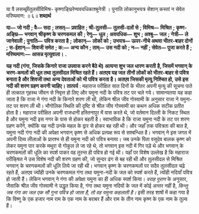  

या वै लसच्छ्रीतुलसीविमिश्र- कृष्णाङ्घ्रिरेण्ववयधिकाश्बुनेत्री । पुनाति लोकानुभयत्र सेशान् कस्तां न सेवेत मरिष्यमाण: ॥ ६॥ **शब्दार्थ** 

**या—** **जो नदी** **; वै—** **सदा** **; लसत्—** **प्रवाहित** **; श्री-तुलसी—** **तुलसी-दलों से** **; विमिश्र—** **मिश्रित** **; कृष्ण-अङ्घ्रि—** **भगवान्** **श्रीकृष्ण के चरणकमल की** **; रेणु—** **धूल** **; अवयधिक—** **शुभ** **; अश्बु—** **जल** **; नेत्री—** **ले जानेवाली** **; पुनाति—** **पवित्र करता है** **;** **लोकान्—** **लोकों को** **; उभयत्र—** **ऊपर-नीचे अथवा भीतर-बाहर दोनों** **; स-ईशान्—** **शिवजी समेत** **; क:—** **अन्य कौन** **; ताम्—** **उस नदी को** **; न—** **नहीं** **; सेवेत—** **पूजा करते हैं** **; मरिष्यमाण:—** **आसन्न मृत्युवाला।** **.** 

**यह नदी (गंगा, जिसके किनारे राजा उपवास करने बैठे थे) अत्यन्त शुभ जल धारण करती** **है, जिसमें भगवान् के चरण-कमलों की धूल तथा तुलसीदल मिश्रित रहते हैं। अतएव यह जल** **तीनों लोकों को भीतर-बाहर से पवित्र बनाता है और शिवजी तथा अन्य देवताओं को भी पवित्र** **करता है। अतएव जिसकी मृत्यु निश्चित हो, उसे इस नदी की शरण ग्रहण करनी चाहिए।** **तात्पर्य** : महाराज परीक्षित सात दिनों के भीतर अपनी मृत्यु की सूचना पाते ही तत्काल गृहस्थ जीवन से निवृत्त हो लिए और यमुना नदी के पवित्र तट पर चले गये। सामान्यतया यह कहा जाता है कि राजा ने गंगा नदी के किनारे शरण ली थी, लेकिन श्रील जीव गोस्वामी के अनुसार राजा ने यमुना- तट पर शरण ली थी। भौगोलिक स्थिति की दृष्टि से श्रील जीव गोस्वामी का कथन अधिक सटीक प्रतीत होता है। महाराज परीक्षित अपनी राजधानी हस्तिनापुर में वास करते थे, जो वर्तमान दिल्ली के निकट स्थित है और यमुना नदी इस नगर के पास से होकर बहती है। स्वाभाविक है कि राजा यमुना नदी के तट पर शरण ग्रहण करेंगे, क्योंकि यह नदी उनके महल के द्वार से होकर बह रही थी। और जहाँ तक पवित्रता की बात है, यमुना नदी गंगा नदी की अपेक्षा भगवान् कृष्ण से अधिक प्रत्यक्ष रूप से सश्बन्धित है। भगवान् ने इस जगत में अपनी दिव्य लीलाओं के प्रारश्भ से ही यमुना नदी को पवित्र बनाया। जब उनके पिता वसुदेव बालक कृष्ण को लेकर यमुना पार करके मथुरा से गोकुल ले जा रहे थे, तो भगवान् इस नदी में गिर पड़े थे और भगवान् के चरणकमलों की धूलि का स्पर्श पाकर वह तुरन्त ही पवित्र हो गई थी। यहाँ पर विशेष उल्लेख है कि महाराज परीकि्षत ने उस विशेष नदी की शरण ग्रहण की, जो सुन्दर ढंग से बह रही थी और तुलसीदल से मिश्रित भगवान् के चरणकमलों की धूलि लिये जा रही थी। भगवान् कृष्ण के चरणकमलों पर सदैव तुलसीदल चढ़े रहते हैं, अतएव ज्योंही उनके चरणकमल गंगा तथा यमुना-नदी के जल को स्पर्श करते हैं, त्योंही नदियाँ पवित्र हो जाती हैं। लेकिन भगवान् ने गंगा की अपेक्षा यमुना का ही अधिक स्पर्श किया। *वराह पुराण* के अनुसार, जैसाकि श्रील जीव गोस्वामी ने उद्धृत किया है, गंगा तथा यमुना नदियों के जल में कोई अन्तर नहीं है, *किन्तु* *जब गंगा का जल एक सौ गुना पवित्र हो जाता है, तो वह यमुना कहलाती है।* इसी तरह शाषों में कहा गया है कि विष्णु के एक हजार नाम राम के एक नाम के बराबर हैं और राम के तीन नाम कृष्ण के एक नाम के तुल्य हैं। 